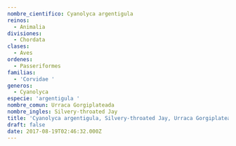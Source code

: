 ```yaml
---
nombre_cientifico: Cyanolyca argentigula
reinos:
  - Animalia
divisiones:
  - Chordata
clases:
  - Aves
ordenes:
  - Passeriformes
familias:
  - 'Corvidae '
generos:
  - Cyanolyca
especie: 'argentigula '
nombre_comun: Urraca Gorgiplateada
nombre_ingles: Silvery-throated Jay
title: 'Cyanolyca argentigula, Silvery-throated Jay, Urraca Gorgiplateada'
draft: false
date: 2017-08-19T02:46:32.000Z
---
```


